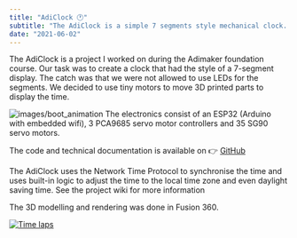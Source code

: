 ```yaml
---
title: "AdiClock 🕐"
subtitle: "The AdiClock is a simple 7 segments style mechanical clock. It automatically check the internet for the current time."
date: "2021-06-02"
---
```

The AdiClock is a project I worked on during the Adimaker foundation course. Our task was to create a clock that had the style of a 7-segment display. The catch was that we were not allowed to use LEDs for the segments. We decided to use tiny motors to move 3D printed parts to display the time.

![images/boot_animation](/images/boot_animation.gif)
The electronics consist of an ESP32 (Arduino with embedded wifi), 3 PCA9685 servo motor controllers and 35 SG90 servo motors.

The code and technical documentation is available on 👉 [GitHub](https://github.com/Redblockmasteur/AdiClock)

The AdiClock uses the Network Time Protocol to synchronise the time and uses built-in logic to adjust the time to the local time zone and even daylight saving time. See the project wiki for more information

The 3D modelling and rendering was done in Fusion 360.

[![Time laps](https://i.ytimg.com/vi/xy8PS3BDlX0/hqdefault.jpg?sqp=-oaymwEcCNACELwBSFXyq4qpAw4IARUAAIhCGAFwAcABBg==&rs=AOn4CLC3bSkIardENdMM8VV8cr-jlZqh4A)](https://www.youtube.com/watch?v=xy8PS3BDlX0 "Adiclock")
